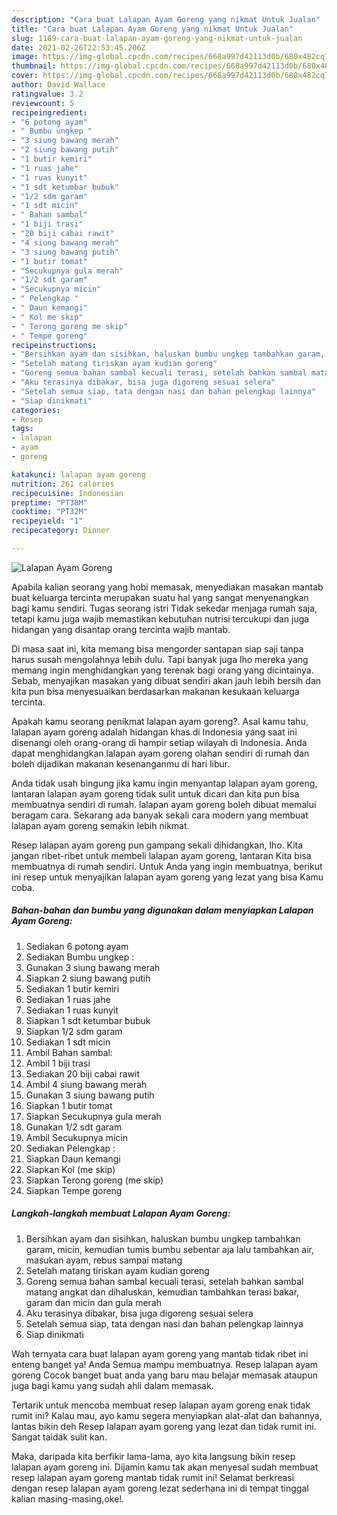 ```yaml
---
description: "Cara buat Lalapan Ayam Goreng yang nikmat Untuk Jualan"
title: "Cara buat Lalapan Ayam Goreng yang nikmat Untuk Jualan"
slug: 1189-cara-buat-lalapan-ayam-goreng-yang-nikmat-untuk-jualan
date: 2021-02-26T22:53:45.206Z
image: https://img-global.cpcdn.com/recipes/668a997d42113d0b/680x482cq70/lalapan-ayam-goreng-foto-resep-utama.jpg
thumbnail: https://img-global.cpcdn.com/recipes/668a997d42113d0b/680x482cq70/lalapan-ayam-goreng-foto-resep-utama.jpg
cover: https://img-global.cpcdn.com/recipes/668a997d42113d0b/680x482cq70/lalapan-ayam-goreng-foto-resep-utama.jpg
author: David Wallace
ratingvalue: 3.2
reviewcount: 5
recipeingredient:
- "6 potong ayam"
- " Bumbu ungkep "
- "3 siung bawang merah"
- "2 siung bawang putih"
- "1 butir kemiri"
- "1 ruas jahe"
- "1 ruas kunyit"
- "1 sdt ketumbar bubuk"
- "1/2 sdm garam"
- "1 sdt micin"
- " Bahan sambal"
- "1 biji trasi"
- "20 biji cabai rawit"
- "4 siung bawang merah"
- "3 siung bawang putih"
- "1 butir tomat"
- "Secukupnya gula merah"
- "1/2 sdt garam"
- "Secukupnya micin"
- " Pelengkap "
- " Daun kemangi"
- " Kol me skip"
- " Terong goreng me skip"
- " Tempe goreng"
recipeinstructions:
- "Bersihkan ayam dan sisihkan, haluskan bumbu ungkep tambahkan garam, micin, kemudian tumis bumbu sebentar aja lalu tambahkan air, masukan ayam, rebus sampai matang"
- "Setelah matang tiriskan ayam kudian goreng"
- "Goreng semua bahan sambal kecuali terasi, setelah bahkan sambal matang angkat dan dihaluskan, kemudian tambahkan terasi bakar, garam dan micin dan gula merah"
- "Aku terasinya dibakar, bisa juga digoreng sesuai selera"
- "Setelah semua siap, tata dengan nasi dan bahan pelengkap lainnya"
- "Siap dinikmati"
categories:
- Resep
tags:
- lalapan
- ayam
- goreng

katakunci: lalapan ayam goreng 
nutrition: 261 calories
recipecuisine: Indonesian
preptime: "PT38M"
cooktime: "PT32M"
recipeyield: "1"
recipecategory: Dinner

---
```



![Lalapan Ayam Goreng](https://img-global.cpcdn.com/recipes/668a997d42113d0b/680x482cq70/lalapan-ayam-goreng-foto-resep-utama.jpg)

Apabila kalian seorang yang hobi memasak, menyediakan masakan mantab buat keluarga tercinta merupakan suatu hal yang sangat menyenangkan bagi kamu sendiri. Tugas seorang istri Tidak sekedar menjaga rumah saja, tetapi kamu juga wajib memastikan kebutuhan nutrisi tercukupi dan juga hidangan yang disantap orang tercinta wajib mantab.

Di masa  saat ini, kita memang bisa mengorder santapan siap saji tanpa harus susah mengolahnya lebih dulu. Tapi banyak juga lho mereka yang memang ingin menghidangkan yang terenak bagi orang yang dicintainya. Sebab, menyajikan masakan yang dibuat sendiri akan jauh lebih bersih dan kita pun bisa menyesuaikan berdasarkan makanan kesukaan keluarga tercinta. 



Apakah kamu seorang penikmat lalapan ayam goreng?. Asal kamu tahu, lalapan ayam goreng adalah hidangan khas di Indonesia yang saat ini disenangi oleh orang-orang di hampir setiap wilayah di Indonesia. Anda dapat menghidangkan lalapan ayam goreng olahan sendiri di rumah dan boleh dijadikan makanan kesenanganmu di hari libur.

Anda tidak usah bingung jika kamu ingin menyantap lalapan ayam goreng, lantaran lalapan ayam goreng tidak sulit untuk dicari dan kita pun bisa membuatnya sendiri di rumah. lalapan ayam goreng boleh dibuat memalui beragam cara. Sekarang ada banyak sekali cara modern yang membuat lalapan ayam goreng semakin lebih nikmat.

Resep lalapan ayam goreng pun gampang sekali dihidangkan, lho. Kita jangan ribet-ribet untuk membeli lalapan ayam goreng, lantaran Kita bisa membuatnya di rumah sendiri. Untuk Anda yang ingin membuatnya, berikut ini resep untuk menyajikan lalapan ayam goreng yang lezat yang bisa Kamu coba.

<!--inarticleads1-->

##### Bahan-bahan dan bumbu yang digunakan dalam menyiapkan Lalapan Ayam Goreng:

1. Sediakan 6 potong ayam
1. Sediakan  Bumbu ungkep :
1. Gunakan 3 siung bawang merah
1. Siapkan 2 siung bawang putih
1. Sediakan 1 butir kemiri
1. Sediakan 1 ruas jahe
1. Sediakan 1 ruas kunyit
1. Siapkan 1 sdt ketumbar bubuk
1. Siapkan 1/2 sdm garam
1. Sediakan 1 sdt micin
1. Ambil  Bahan sambal:
1. Ambil 1 biji trasi
1. Sediakan 20 biji cabai rawit
1. Ambil 4 siung bawang merah
1. Gunakan 3 siung bawang putih
1. Siapkan 1 butir tomat
1. Siapkan Secukupnya gula merah
1. Gunakan 1/2 sdt garam
1. Ambil Secukupnya micin
1. Sediakan  Pelengkap :
1. Siapkan  Daun kemangi
1. Siapkan  Kol (me skip)
1. Siapkan  Terong goreng (me skip)
1. Siapkan  Tempe goreng




<!--inarticleads2-->

##### Langkah-langkah membuat Lalapan Ayam Goreng:

1. Bersihkan ayam dan sisihkan, haluskan bumbu ungkep tambahkan garam, micin, kemudian tumis bumbu sebentar aja lalu tambahkan air, masukan ayam, rebus sampai matang
1. Setelah matang tiriskan ayam kudian goreng
1. Goreng semua bahan sambal kecuali terasi, setelah bahkan sambal matang angkat dan dihaluskan, kemudian tambahkan terasi bakar, garam dan micin dan gula merah
1. Aku terasinya dibakar, bisa juga digoreng sesuai selera
1. Setelah semua siap, tata dengan nasi dan bahan pelengkap lainnya
1. Siap dinikmati




Wah ternyata cara buat lalapan ayam goreng yang mantab tidak ribet ini enteng banget ya! Anda Semua mampu membuatnya. Resep lalapan ayam goreng Cocok banget buat anda yang baru mau belajar memasak ataupun juga bagi kamu yang sudah ahli dalam memasak.

Tertarik untuk mencoba membuat resep lalapan ayam goreng enak tidak rumit ini? Kalau mau, ayo kamu segera menyiapkan alat-alat dan bahannya, lantas bikin deh Resep lalapan ayam goreng yang lezat dan tidak rumit ini. Sangat taidak sulit kan. 

Maka, daripada kita berfikir lama-lama, ayo kita langsung bikin resep lalapan ayam goreng ini. Dijamin kamu tak akan menyesal sudah membuat resep lalapan ayam goreng mantab tidak rumit ini! Selamat berkreasi dengan resep lalapan ayam goreng lezat sederhana ini di tempat tinggal kalian masing-masing,oke!.

